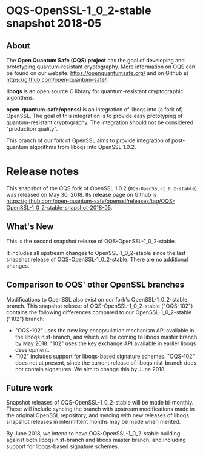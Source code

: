OQS-OpenSSL-1\_0\_2-stable snapshot 2018-05
===========================================

About
-----

The **Open Quantum Safe (OQS) project** has the goal of developing and prototyping quantum-resistant cryptography.  More information on OQS can be found on our website: https://openquantumsafe.org/ and on Github at https://github.com/open-quantum-safe/.  

**liboqs** is an open source C library for quantum-resistant cryptographic algorithms.  

**open-quantum-safe/openssl** is an integration of liboqs into (a fork of) OpenSSL.  The goal of this integration is to provide easy prototyping of quantum-resistant cryptography.  The integration should not be considered "production quality".

This branch of our fork of OpenSSL aims to provide integration of post-quantum algorithms from liboqs into OpenSSL 1.0.2.

Release notes
=============

This snapshot of the OQS fork of OpenSSL 1.0.2 (`OQS-OpenSSL-1_0_2-stable`) was released on May 30, 2018.  Its release page on Github is https://github.com/open-quantum-safe/openssl/releases/tag/OQS-OpenSSL-1_0_2-stable-snapshot-2018-05.

What's New
----------

This is the second snapshot release of OQS-OpenSSL-1\_0\_2-stable.

It includes all upstream changes to OpenSSL-1\_0\_2-stable since the last snapshot release of OQS-OpenSSL-1\_0\_2-stable.  There are no additional changes.

Comparison to OQS' other OpenSSL branches
-----------------------------------------

Modifications to OpenSSL also exist on our fork's OpenSSL-1\_0\_2-stable branch.  This snapshot release of OQS-OpenSSL-1\_0\_2-stable ("OQS-102") contains the following differences compared to our OpenSSL-1\_0\_2-stable ("102") branch:

- "OQS-102" uses the new key encapsulation mechanism API available in the liboqs nist-branch, and which will be coming to liboqs master branch by May 2018.  "102" uses the key exchange API available in earlier liboqs development.
- "102" includes support for liboqs-based signature schemes.  "OQS-102" does not at present, since the current release of liboqs nist-branch does not contain signatures.  We aim to change this by June 2018.

Future work
-----------

Snapshot releases of OQS-OpenSSL-1\_0\_2-stable will be made bi-monthly.  These will include syncing the branch with upstream modifications made in the original OpenSSL repository, and syncing with new releases of liboqs.  snapshot releases in intermittent months may be made when merited.

By June 2018, we intend to have OQS-OpenSSL-1\_0\_2-stable building against both liboqs nist-branch and liboqs master branch, and including support for liboqs-based signature schemes.
